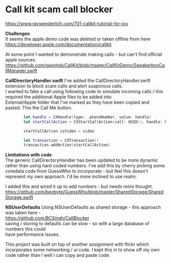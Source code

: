 # Call kit scam call blocker      
https://www.raywenderlich.com/701-callkit-tutorial-for-ios            

      
**Challenges**      
It seems the apple demo code was deleted or taken offline from here
https://developer.apple.com/documentation/callkit      
      
At some point I wanted to demonstrate making calls - but can't find official apple sources.    
https://github.com/opentok/CallKit/blob/master/CallKitDemo/SpeakerboxCallManager.swift      
      
**CallDirectoryHandler.swift**
I've added the CallDirectoryHandler.swift extension to block scam calls and alert suspicious calls.      
I wanted to fake a call using following code to simulate incoming calls / this required the additional Apple files to be added into       
External/Apple folder that I've marked as they have been copied and pasted. 
This the Call Me button. 
      
````swift
        let handle = CXHandle(type: .phoneNumber, value: handle)
        let startCallAction = CXStartCallAction(call: UUID(), handle: handle)

        startCallAction.isVideo = video

        let transaction = CXTransaction()
        transaction.addAction(startCallAction)
````

      
**Limitations with code**      
The generic CallDirectoryHandler has been updated to be more dynamic rather than using hard coded numbers.
I've add this by cherry picking some coredata code from GuessWho to incorporate - 
but feel this doesn't represent my own approach. I'd be more inclined to use realm.

I added this and wired it up to add numbers - but needs more thought.
https://github.com/beobyte/GuessWho/blob/master/SharedStorage/SharedStorage.swift      



**NSUserDefaults**
Using NSUserDefaults as shared storage - this approach was taken here -      
https://github.com/BCSingh/CallBlocker     
saving / storing to defaults can be slow - so with a large database of numbers this could      
have performance issues.      


This project was built on top of another assignment with flickr which incorporates some networking / ui code.
I kept this in to show off my own code rather than I well I can copy and paste code.



